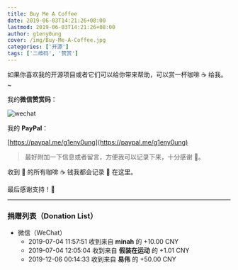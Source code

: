 ```yaml
---
title: Buy Me A Coffee
date: 2019-06-03T14:21:26+08:00
lastmod: 2019-06-03T14:21:26+08:00
author: g1eny0ung
cover: /img/Buy-Me-A-Coffee.jpg
categories: ['开源']
tags: ['二维码', '赞赏']
---
```


如果你喜欢我的开源项目或者它们可以给你带来帮助，可以赏一杯咖啡 ☕ 给我。~

<!--more-->

我的**微信赞赏码**：

<img class="ui large image" src="/me/微信赞赏码.jpeg" alt="wechat" />

我的 **PayPal**：

[https://paypal.me/g1eny0ung](https://paypal.me/g1eny0ung)

> 最好附加一下信息或者留言，方便我可以记录下来，十分感谢 🙏。

收到 👋 的所有咖啡 ☕️ 钱我都会记录 📝 在这里。

最后感谢支持！🙏

---

<h3>捐赠列表（Donation List）</h3>

- 微信（WeChat）
  - 2019-07-04 11:57:51 收到来自 **minah** 的 +10.00 CNY
  - 2019-07-04 12:05:04 收到来自 **假装在运动** 的 +1.01 CNY
  - 2019-12-06 00:14:33 收到来自 **易伟** 的 +50.00 CNY
